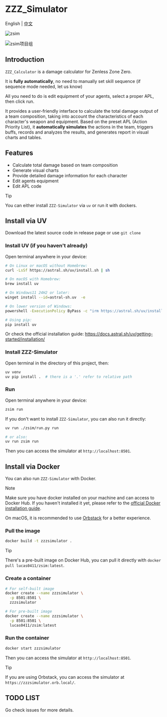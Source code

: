 # ZZZ_Simulator

English | [中文](./docs/README_CN.md)

![zsim](./docs/img/zsim成图.svg)

![zsim项目组](./docs/img/横板logo成图.png)



## Introduction

`ZZZ_Calculator` is a damage calculator for Zenless Zone Zero.

It is **fully automatically**, no need to manually set skill sequence (if sequence mode needed, let us know)

All you need to do is edit equipment of your agents, select a proper APL, then click run.

It provides a user-friendly interface to calculate the total damage output of a team composition, taking into account the characteristics of each character's weapon and equipment. Based on the preset APL (Action Priority List), it **automatically simulates** the actions in the team, triggers buffs, records and analyzes the results, and generates report in visual charts and tables.

## Features

- Calculate total damage based on team composition
- Generate visual charts
- Provide detailed damage information for each character
- Edit agents equipment
- Edit APL code

> [!TIP]
> You can either install `ZZZ-Simulator` via `uv` or run it with dockers.

## Install via UV

Download the latest source code in release page or use `git clone`

### Install UV (if you haven't already)

Open terminal anywhere in your device:

```bash
# On Linux or macOS without Homebrew:
curl -LsSf https://astral.sh/uv/install.sh | sh
```

```bash
# On macOS with Homebrew:
brew install uv
```

```bash
# On Windows11 24H2 or later:
winget install --id=astral-sh.uv  -e
```

```bash
# On lower version of Windows:
powershell -ExecutionPolicy ByPass -c "irm https://astral.sh/uv/install.ps1 | iex"
```

```bash
# Using pip:
pip install uv
```

Or check the official installation guide: <https://docs.astral.sh/uv/getting-started/installation/>

### Install ZZZ-Simulator

Open terminal in the directory of this project, then:

```bash
uv venv
uv pip install .  # there is a '.' refer to relative path
```

### Run

Open terminal anywhere in your device:

```bash
zsim run
```

If you don't want to install `ZZZ-Simulator`, you can also run it directly:

```bash
uv run ./zsim/run.py run
```

```bash
# or also:
uv run zsim run
```

Then you can access the simulator at `http://localhost:8501`.

## Install via Docker

You can also run `ZZZ-Simulator` with Docker.

> [!NOTE]
> Make sure you have docker installed on your machine and can access to Docker Hub. If you haven't installed it yet, please refer to the [official Docker installation guide](https://docs.docker.com/get-docker/).
>
> On macOS, it is recommended to use [Orbstack](https://docs.orbstack.dev/install) for a better experience.

### Pull the image

```bash
docker build -t zzzsimulator .
```

> [!TIP]
> There's a pre-built image on Docker Hub, you can pull it directly with `docker pull lucas0411/zsim:latest`.

### Create a container

```bash
# For self-built image
docker create --name zzzsimulator \
  -p 8501:8501 \
  zzzsimulator

# For pre-built image
docker create --name zzzsimulator \
  -p 8501:8501 \
  lucas0411/zsim:latest
```

### Run the container

```bash
docker start zzzsimulator
```

Then you can access the simulator at `http://localhost:8501`.

> [!TIP]
> If you are using Orbstack, you can access the simulator at `https://zzzsimulator.orb.local/`.

## TODO LIST

Go check issues for more details.
